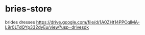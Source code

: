 # bries-store
brides dresses
https://drive.google.com/file/d/1A0ZHt14PPCqlMA-L9r0LTdQYp332dyEu/view?usp=drivesdk
